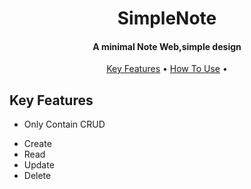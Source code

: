 
<h1 align="center">
  SimpleNote
  <br>
</h1>

<h4 align="center">A minimal Note Web,simple design </h4>


<p align="center">
  <a href="#key-features">Key Features</a> •
  <a href="#how-to-use">How To Use</a> •
</p>


## Key Features

*  Only Contain CRUD
  - Create
  - Read
  - Update
  - Delete


